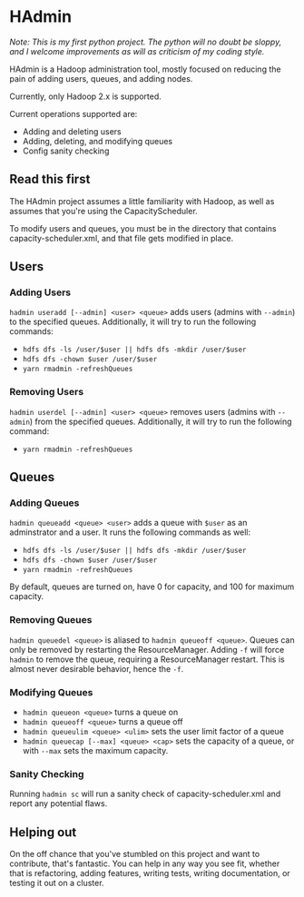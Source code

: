 # HAdmin

*Note: This is my first python project. The python will no doubt be sloppy,
and I welcome improvements as will as criticism of my coding style.*

HAdmin is a Hadoop administration tool, mostly focused on reducing the
pain of adding users, queues, and adding nodes.

Currently, only Hadoop 2.x is supported.

Current operations supported are:

* Adding and deleting users
* Adding, deleting, and modifying queues
* Config sanity checking

## Read this first
The HAdmin project assumes a little familiarity with Hadoop, as well
as assumes that you're using the CapacityScheduler.

To modify users and queues, you must be in the directory that contains
capacity-scheduler.xml, and that file gets modified in place.

## Users

### Adding Users
`hadmin useradd [--admin] <user> <queue>` adds users (admins with `--admin`) to
the specified queues.  Additionally, it will try to run the following commands:

* `hdfs dfs -ls /user/$user || hdfs dfs -mkdir /user/$user`
* `hdfs dfs -chown $user /user/$user`
* `yarn rmadmin -refreshQueues`

### Removing Users
`hadmin userdel [--admin] <user> <queue>` removes users (admins with `--admin`)
from the specified queues.  Additionally, it will try to run the following
command:

* `yarn rmadmin -refreshQueues`

## Queues

### Adding Queues
`hadmin queueadd <queue> <user>` adds a queue with `$user` as an adminstrator
and a user. It runs the following commands as well:

* `hdfs dfs -ls /user/$user || hdfs dfs -mkdir /user/$user`
* `hdfs dfs -chown $user /user/$user`
* `yarn rmadmin -refreshQueues`

By default, queues are turned on, have 0 for capacity, and 100 for maximum
capacity.

### Removing Queues
`hadmin queuedel <queue>` is aliased to `hadmin queueoff <queue>`. Queues
can only be removed by restarting the ResourceManager. Adding `-f` will force
`hadmin` to remove the queue, requiring a ResourceManager restart. This is
almost never desirable behavior, hence the `-f`.

### Modifying Queues

* `hadmin queueon <queue>` turns a queue on
* `hadmin queueoff <queue>` turns a queue off
* `hadmin queueulim <queue> <ulim>` sets the user limit factor of a queue
* `hadmin queuecap [--max] <queue> <cap>` sets the capacity of a queue, or with
  `--max` sets the maximum capacity.

### Sanity Checking
Running `hadmin sc` will run a sanity check of capacity-scheduler.xml and
report any potential flaws.

## Helping out
On the off chance that you've stumbled on this project and want to
contribute, that's fantastic. You can help in any way you see fit, whether
that is refactoring, adding features, writing tests, writing documentation,
or testing it out on a cluster.
